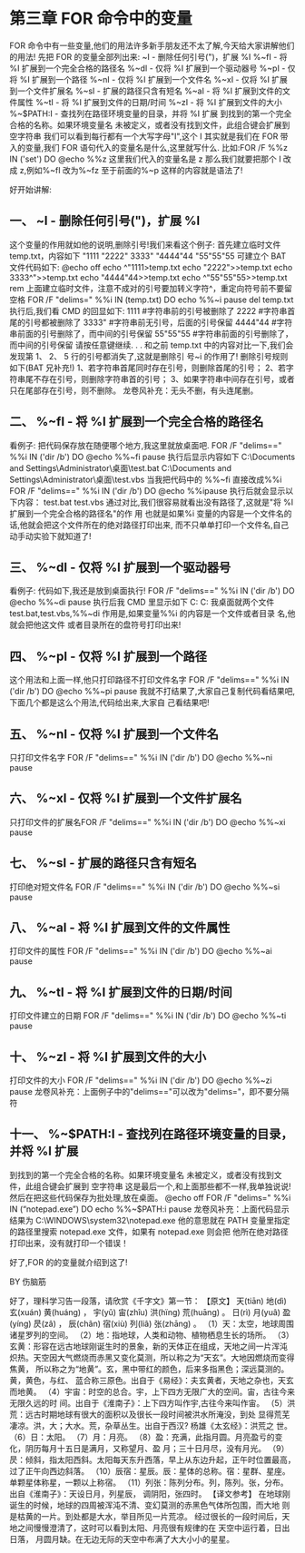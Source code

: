 # 第三章 FOR 命令中的变量

FOR 命令中有一些变量,他们的用法许多新手朋友还不太了解,今天给大家讲解他们的用法!
先把 FOR 的变量全部列出来:
~I - 删除任何引号(")，扩展 %I
%~fI - 将 %I 扩展到一个完全合格的路径名
%~dI - 仅将 %I 扩展到一个驱动器号
%~pI - 仅将 %I 扩展到一个路径
%~nI - 仅将 %I 扩展到一个文件名
%~xI - 仅将 %I 扩展到一个文件扩展名
%~sI - 扩展的路径只含有短名
%~aI - 将 %I 扩展到文件的文件属性
%~tI - 将 %I 扩展到文件的日期/时间
%~zI - 将 %I 扩展到文件的大小
%~$PATH:I - 查找列在路径环境变量的目录，并将 %I 扩展
到找到的第一个完全合格的名称。如果环境变量名
未被定义，或者没有找到文件，此组合键会扩展到
空字符串
我们可以看到每行都有一个大写字母"I",这个 I 其实就是我们在 FOR 带入的变量,我们 FOR
语句代入的变量名是什么,这里就写什么.
比如:FOR /F %%z IN ('set') DO @echo %%z
这里我们代入的变量名是 z 那么我们就要把那个 I 改成 z,例如%~fI 改为%~fz
至于前面的%~p 这样的内容就是语法了!

好开始讲解:

## 一、 ~I - 删除任何引号(")，扩展 %I

这个变量的作用就如他的说明,删除引号!我们来看这个例子:
首先建立临时文件 temp.txt，内容如下
"1111
"2222"
3333"
"4444"44
"55"55"55
可建立个 BAT 文件代码如下:
@echo off
echo ^"1111>temp.txt
echo "2222">>temp.txt
echo 3333^">>temp.txt
echo "4444"44>>temp.txt
echo ^"55"55"55>>temp.txt
rem 上面建立临时文件，注意不成对的引号要加转义字符^，重定向符号前不要留空格
FOR /F "delims=" %%i IN (temp.txt) DO echo %%~i
pause
del temp.txt
执行后,我们看 CMD 的回显如下:
1111 #字符串前的引号被删除了
2222 #字符串首尾的引号都被删除了
3333" #字符串前无引号，后面的引号保留
4444"44 #字符串前面的引号删除了，而中间的引号保留
55"55"55 #字符串前面的引号删除了，而中间的引号保留
请按任意键继续. . .
和之前 temp.txt 中的内容对比一下,我们会发现第 1、 2、 5 行的引号都消失了,这就是删除引
号~i 的作用了!
删除引号规则如下(BAT 兄补充!)
1、若字符串首尾同时存在引号，则删除首尾的引号；
2、若字符串尾不存在引号，则删除字符串首的引号；
3、如果字符串中间存在引号，或者只在尾部存在引号，则不删除。
龙卷风补充：无头不删，有头连尾删。

## 二、 %~fI - 将 %I 扩展到一个完全合格的路径名

看例子:
把代码保存放在随便哪个地方,我这里就放桌面吧.
FOR /F "delims==" %%i IN ('dir /b') DO @echo %%~fi
pause
执行后显示内容如下
C:\Documents and Settings\Administrator\桌面\test.bat
C:\Documents and Settings\Administrator\桌面\test.vbs
当我把代码中的 %%~fi 直接改成%%i
FOR /F "delims==" %%i IN ('dir /b') DO @echo %%ipause
执行后就会显示以下内容：
test.bat
test.vbs
通过对比,我们很容易就看出没有路径了,这就是"将 %I 扩展到一个完全合格的路径名"的作
用
也就是如果%i 变量的内容是一个文件名的话,他就会把这个文件所在的绝对路径打印出来,
而不只单单打印一个文件名,自己动手动实验下就知道了!

## 三、 %~dI - 仅将 %I 扩展到一个驱动器号

看例子:
代码如下,我还是放到桌面执行!
FOR /F "delims==" %%i IN ('dir /b') DO @echo %%~di
pause
执行后我 CMD 里显示如下
C:
C:
我桌面就两个文件 test.bat,test.vbs,%%~di 作用是,如果变量%%i 的内容是一个文件或者目录
名,他就会把他这文件
或者目录所在的盘符号打印出来!

## 四、 %~pI - 仅将 %I 扩展到一个路径

这个用法和上面一样,他只打印路径不打印文件名字
FOR /F "delims==" %%i IN ('dir /b') DO @echo %%~pi
pause
我就不打结果了,大家自己复制代码看结果吧,下面几个都是这么个用法,代码给出来,大家自
己看结果吧!

## 五、 %~nI - 仅将 %I 扩展到一个文件名

只打印文件名字
FOR /F "delims==" %%i IN ('dir /b') DO @echo %%~ni
pause

## 六、 %~xI - 仅将 %I 扩展到一个文件扩展名

只打印文件的扩展名FOR /F "delims==" %%i IN ('dir /b') DO @echo %%~xi
pause

## 七、 %~sI - 扩展的路径只含有短名

打印绝对短文件名
FOR /F "delims==" %%i IN ('dir /b') DO @echo %%~si
pause

## 八、 %~aI - 将 %I 扩展到文件的文件属性

打印文件的属性
FOR /F "delims==" %%i IN ('dir /b') DO @echo %%~ai
pause

## 九、 %~tI - 将 %I 扩展到文件的日期/时间

打印文件建立的日期
FOR /F "delims==" %%i IN ('dir /b') DO @echo %%~ti
pause

## 十、 %~zI - 将 %I 扩展到文件的大小

打印文件的大小
FOR /F "delims==" %%i IN ('dir /b') DO @echo %%~zi
pause
龙卷风补充：上面例子中的"delims=="可以改为"delims="，即不要分隔符

## 十一、 %~$PATH:I - 查找列在路径环境变量的目录，并将 %I 扩展

到找到的第一个完全合格的名称。如果环境变量名
未被定义，或者没有找到文件，此组合键会扩展到
空字符串
这是最后一个,和上面那些都不一样,我单独说说!然后在把这些代码保存为批处理,放在桌面。
@echo off
FOR /F "delims=" %%i IN (“notepad.exe”) DO echo %%~$PATH:i
pause
龙卷风补充：上面代码显示结果为 C:\WINDOWS\system32\notepad.exe
他的意思就在 PATH 变量里指定的路径里搜索 notepad.exe 文件，如果有 notepad.exe 则会把
他所在绝对路径打印出来，没有就打印一个错误！

好了,FOR 的的变量就介绍到这了!

BY 伤脑筋

好了，理科学习告一段落，请欣赏《千字文》第一节：
【原文】
天(tiān) 地(dì) 玄(xuán) 黄(huáng) ，
宇(yǔ) 宙(zhîu) 洪(hïng) 荒(huāng) 。
日(rì) 月(yuâ) 盈(yíng) 昃(zâ) ，
辰(chãn) 宿(xiù) 列(liâ) 张(zhāng) 。
（1）天：太空，地球周围诸星罗列的空间。
（2）地：指地球，人类和动物、植物栖息生长的场所。
（3）玄黄：形容在远古地球刚诞生时的景象，新的天体正在组成，天地之间一片浑沌
炽热。天空因大气燃烧而赤黑又变化莫测，所以称之为“天玄”。大地因燃烧而变得焦黄，
所以称之为“地黄”。玄，黑中带红的颜色，后来多指黑色；深远莫测的。黄，黄色，与红、
蓝合称三原色。出自于《易经》：夫玄黄者，天地之杂也，天玄而地黄。
（4）宇宙：时空的总合。宇，上下四方无限广大的空间。宙，古往今来无限久远的时
间。出自于《淮南子》：上下四方叫作宇,古往今来叫作宙。
（5）洪荒：远古时期地球有很大的面积以及很长一段时间被洪水所淹没，到处
显得荒芜凄凉。洪，大；大水。荒，杂草丛生。出自于西汉? 杨雄《太玄经》：洪荒之
世。
（6）日：太阳。
（7）月：月亮。
（8）盈：充满，此指月圆。月亮盈亏的变化，阴历每月十五日是满月，又称望月、盈
月；三十日月尽，没有月光。
（9）昃：倾斜，指太阳西斜。太阳每天东升西落，早上从东边升起，正午时位置最高，
过了正午向西边斜落。
（10）辰宿：星辰。辰：星体的总称。宿：星群、星座。单颗星体称星，一颗以上称宿。
（11）列张：陈列分布。列，陈列。张，分布。出自《淮南子》：天设日月，列星辰，
调阴阳，张四时。
【译文参考】
在地球刚诞生的时候，地球的四周被浑沌不清、变幻莫测的赤黑色气体所包围，而大地
则是枯黄的一片。到处都是大水，举目所见一片荒凉。
经过很长的一段时间后，天地之间慢慢澄清了，这时可以看到太阳、月亮很有规律的在
天空中运行着，日出日落， 月圆月缺。在无边无际的天空中布满了大大小小的星星。
